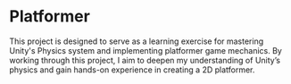 # Platformer

This project is designed to serve as a learning exercise for mastering Unity's Physics system and implementing platformer game mechanics. By working through this project, I aim to deepen my understanding of Unity’s physics and gain hands-on experience in creating a 2D platformer.
